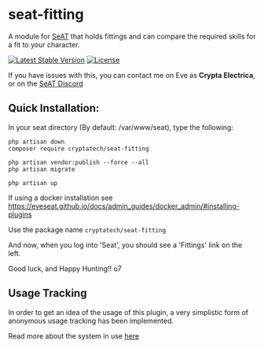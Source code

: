 # seat-fitting

A module for [SeAT](https://github.com/eveseat/seat) that holds fittings and can compare the required skills for a fit to your character.

[![Latest Stable Version](https://img.shields.io/packagist/v/denngarr/seat-fitting.svg?style=flat-square)]()
[![License](https://img.shields.io/badge/license-GPLv2-blue.svg?style=flat-square)](https://raw.githubusercontent.com/dysath/seat-srp/master/LICENSE)

If you have issues with this, you can contact me on Eve as **Crypta Electrica**, or on the [SeAT Discord](https://eveseat.github.io/docs/about/contact/)

## Quick Installation:

In your seat directory (By default:  /var/www/seat), type the following:

```
php artisan down
composer require cryptatech/seat-fitting

php artisan vendor:publish --force --all
php artisan migrate

php artisan up
```

If  using a docker installation see https://eveseat.github.io/docs/admin_guides/docker_admin/#installing-plugins

Use the package name `cryptatech/seat-fitting`

And now, when you log into 'Seat', you should see a 'Fittings' link on the left.

Good luck, and Happy Hunting!!  o7

## Usage Tracking

In order to get an idea of the usage of this plugin, a very simplistic form of anonymous usage tracking has been implemented.

Read more about the system in use [here](https://github.com/Crypta-Eve/snoopy)
